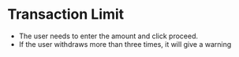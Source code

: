 # Transaction Limit

* The user needs to enter the amount and click proceed.
* If the user withdraws more than three times, it will give a warning 